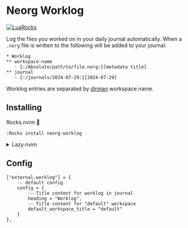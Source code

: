 # Neorg Worklog
[![LuaRocks](https://img.shields.io/luarocks/v/bottd/neorg-worklog?logo=lua&color=purple)](https://luarocks.org/modules/bottd/neorg-worklog)

Log the files you worked on in your daily journal automatically. When a `.norg` file is written to the following will be added to your journal:

```norg
* Worklog
** workspace-name
   - {:/Absolute/path/to/file.norg:}[metadata title]
** journal
   - {:/journals/2024-07-29:}[2024-07-29]
```

Worklog entries are separated by [dirman](https://github.com/nvim-neorg/neorg/wiki/Dirman) workspace name.

## Installing

Rocks.nvim 🗿

`:Rocks install neorg-worklog`

<details>
  <summary>Lazy.nvim</summary>

```lua
-- neorg.lua
{
    "nvim-neorg/neorg",
    lazy = false,
    version = "*",
    config = true,
    dependencies = {
        { "bottd/neorg-worklog" }
    }
}
```
</details>

## Config

```
["external.worklog"] = {
    -- default config
    config = {
        -- Title content for worklog in journal
        heading = "Worklog",
        -- Title content for "default" workspace
        default_workspace_title = "default"
    }
},
```
